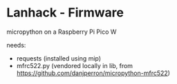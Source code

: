 # Lanhack - Firmware

micropython on a Raspberry Pi Pico W

needs:
- requests (installed using mip)
- mfrc522.py (vendored locally in lib, from https://github.com/danjperron/micropython-mfrc522)

